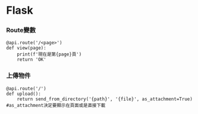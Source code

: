 # Flask


### Route變數  
```
@api.route('/<page>')
def view(page):
    print(f'現在是第{page}頁')
    return 'OK'
```
### 上傳物件  
```
@api.route('/')
def upload():
    return send_from_directory('{path}', '{file}', as_attachment=True)   #as_attachment決定要顯示在頁面或是直接下載 
```
